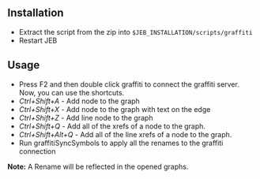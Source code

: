 ## Installation
* Extract the script from the zip into `$JEB_INSTALLATION/scripts/graffiti`
* Restart JEB

## Usage
* Press F2 and then double click graffiti to connect the graffiti server. Now, you can use the shortcuts.
* *Ctrl+Shift+A* - Add node to the graph
* *Ctrl+Shift+X* - Add node to the graph with text on the edge
* *Ctrl+Shift+Z* - Add line node to the graph
* *Ctrl+Shift+Q* - Add all of the xrefs of a node to the graph.
* *Ctrl+Shift+Alt+Q* - Add all of the line xrefs of a node to the graph.
* Run graffitiSyncSymbols to apply all the renames to the graffiti connection
  
**Note:** A Rename will be reflected in the opened graphs.



